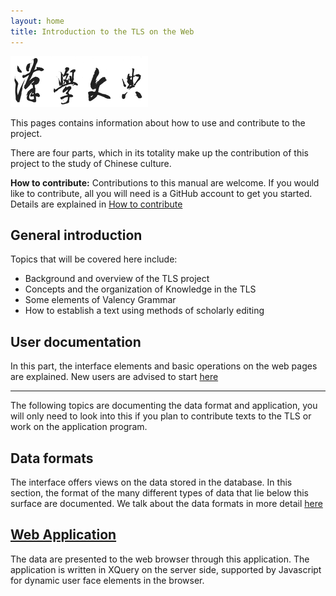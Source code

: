```yaml
---
layout: home
title: Introduction to the TLS on the Web
---
```

![hxwd](/images/hxwd.png)

This pages contains information about how to use and contribute to the project. 

There are four parts, which in its totality make up the contribution of this project to the study of Chinese culture. 

**How to contribute:** Contributions to this manual are welcome.  If you would like to contribute, all you will need is a GitHub account to get you started.  Details are explained in [How to contribute](app/how-to-contribute) 

## General introduction

Topics that will be covered here include:

- Background and overview of the TLS project
- Concepts and the organization of Knowledge in the TLS
- Some elements of Valency Grammar
- How to establish a text using methods of scholarly editing

## User documentation

In this part, the interface elements and basic operations on the web pages are explained. New users are advised to start [here](manual/start)

-------------------------------------------------------------------------------
The following topics are documenting the data format and application, you will only need to look into this if you plan to contribute texts to the TLS or work on the application program.

## Data formats

The interface offers views on the data stored in the database.  In this section, the format of the many different types of data that lie below this surface are documented. We talk about the data formats in more detail [here](data/format) 

## [Web Application](app/index)

The data are presented to the web browser through this application.  The application is written in XQuery on the server side, supported by Javascript for dynamic user face elements in the browser. 



